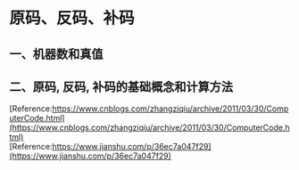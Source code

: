 # 原码、反码、补码
## 一、机器数和真值
## 二、原码, 反码, 补码的基础概念和计算方法

[Reference:https://www.cnblogs.com/zhangziqiu/archive/2011/03/30/ComputerCode.html](https://www.cnblogs.com/zhangziqiu/archive/2011/03/30/ComputerCode.html)  
[Reference:https://www.jianshu.com/p/36ec7a047f29](https://www.jianshu.com/p/36ec7a047f29)
